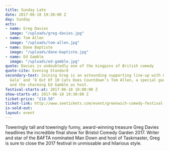 ```yaml
---
title: Sunday Late
date: 2017-06-18 19:30:00 Z
day: Sunday
acts:
- name: Greg Davies
  image: "/uploads/greg-davies.jpg"
- name: Tom Allen
  image: "/uploads/tom-allen.jpg"
- name: Dane Baptiste
  image: "/uploads/dane-baptiste.jpg"
- name: Ed Gamble
  image: "/uploads/ed-gamble.jpg"
quote: Davies is undoubtedly one of the kingpins of British comedy
quote-cite: Evening Standard
secondary-text: Joining Greg is an astounding supporting line-up with C4’s ‘Comedy
  Gala’ and ‘8 Out Of 10 Cats Does Countdown’s Tom Allen, a special guest to be announced
  and the charming Ed Gamble as host.
festival-starts-at: 2017-06-18 18:00:00 Z
show-starts-at: 2017-06-18 19:30:00 Z
ticket-price: "£18.50"
ticket-link: http://www.seetickets.com/event/greenwich-comedy-festival-adam-buxton-bug/big-top-greenwich-comedy-festival/983596/
is-sold-out: 
layout: event
---
```


Toweringly tall and toweringly funny, award-winning treasure Greg Davies headlines the incredible final show for Bristol Comedy Garden 2017. Writer and star of the BAFTA nominated Man Down and host of Taskmaster, Greg is sure to close the 2017 festival in unmissable and hilarious style.